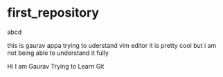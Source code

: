 # first_repository

abcd


this is gaurav appa trying to uderstand vim editor it is pretty cool but i 
am not being able to understand it fully

Hi I am Gaurav Trying to Learn Git

